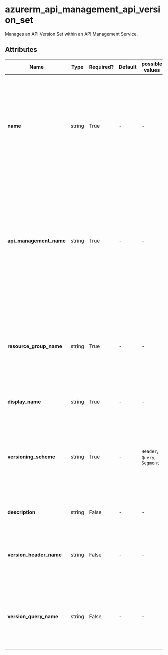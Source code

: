 # azurerm_api_management_api_version_set

Manages an API Version Set within an API Management Service.

## Attributes

| Name | Type | Required? | Default  | possible values | Description |
| ---- | ---- | --------- | -------- | ----------- | ----------- |
| **name** | string | True | -  |  -  | The name of the API Version Set. May only contain alphanumeric characters and dashes up to 80 characters in length. Changing this forces a new resource to be created. | 
| **api_management_name** | string | True | -  |  -  | The name of the [API Management Service](api_management.html) in which the API Version Set should exist. May only contain alphanumeric characters and dashes up to 50 characters in length. Changing this forces a new resource to be created. | 
| **resource_group_name** | string | True | -  |  -  | The name of the Resource Group in which the parent API Management Service exists. Changing this forces a new resource to be created. | 
| **display_name** | string | True | -  |  -  | The display name of this API Version Set. | 
| **versioning_scheme** | string | True | -  |  `Header`, `Query`, `Segment`  | Specifies where in an Inbound HTTP Request that the API Version should be read from. Possible values are `Header`, `Query` and `Segment`. | 
| **description** | string | False | -  |  -  | The description of API Version Set. | 
| **version_header_name** | string | False | -  |  -  | The name of the Header which should be read from Inbound Requests which defines the API Version. | 
| **version_query_name** | string | False | -  |  -  | The name of the Query String which should be read from Inbound Requests which defines the API Version. | 

